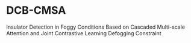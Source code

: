 # DCB-CMSA
Insulator Detection in Foggy Conditions Based on Cascaded Multi-scale Attention and Joint Contrastive Learning Defogging Constraint
